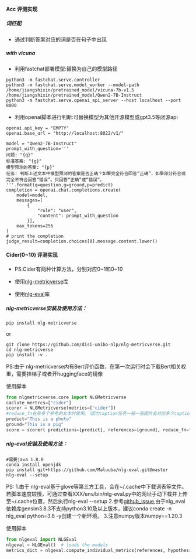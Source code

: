 #### Acc 评测实现
##### 词匹配
- 通过判断答案对应的词是否在句子中出现

##### with vicuna
- 利用fastchat部署模型:替换为自己的模型路径
```
python3 -m fastchat.serve.controller
python3 -m fastchat.serve.model_worker --model-path /home/jiangshixin/pretrained_model/vicuna-7b-v1.5
/home/jiangshixin/pretrained_model/Qwen2-7B-Instruct
python3 -m fastchat.serve.openai_api_server --host localhost --port 8000
```
- 利用openai脚本进行判断:可替换模型为其他开源模型或gpt3.5等闭源api
```
openai.api_key = "EMPTY"
openai.base_url = "http://localhost:8022/v1/"

model = "Qwen2-7B-Instruct"
prompt_with_question='''
问题: "{q}"
标准答案: "{g}"
模型预测的答案: "{p}"
任务: 判断上述文本中模型预测的答案是否正确？如果完全符合回答“正确”，如果部分符合或完全不符合回答“错误”。只回答“正确”或“错误”。  
'''.format(q=question,g=ground,p=predict)
completion = openai.chat.completions.create(
    model=model,
    messages=[
        {
            "role": "user", 
            "content": prompt_with_question
        }],
    max_tokens=256
)
# print the completion
judge_result=completion.choices[0].message.content.lower()
```


#### Cider(0~10) 评测实现
- PS:Cider有两种计算方法，分别对应0~1和0~10

- 使用[nlg-metricverse](https://github.com/disi-unibo-nlp/nlg-metricverse/tree/main)库
- 使用[nlg-eval](https://github.com/Maluuba/nlg-eval)库
##### nlg-metricverse安装及使用方法：
```
pip install nlg-metricverse

```
or   

```
git clone https://github.com/disi-unibo-nlp/nlg-metricverse.git
cd nlg-metricverse
pip install -v .
```
PS:由于 nlg-metricverse内有Bert评价函数，在第一次运行时会下载Bert相关权重，需要挂梯子或者开huggingface的镜像


使用脚本

```python
from nlgmetricverse.core import NLGMetricverse
caclute_mertrcs=["cider"]
scorer = NLGMetricverse(metrics=["cider"])
#reduce_fn在有多个参考的文本时使用。（因为caption任务一般一张图片会对应多个captions）
predict="This is a photo"
ground="This is a pig"
score = scorer( predictions=[predict], references=[ground], reduce_fn="max")
```

##### nlg-eval安装及使用方法：
```
#需要java 1.8.0
conda install openjdk 
pip install git+https://github.com/Maluuba/nlg-eval.git@master
nlg-eval --setup
```
PS:
1.由于 nlg-eval基于glove等第三方工具，会在~/.cache中下载词表等文件。若脚本速度较慢，可通过查看XXX/env/bin/nlg-eval.py中的网址手动下载并上传至~/.cache位置，然后执行nlg-eval --setup
2.参考[github_issue](https://github.com/Maluuba/nlg-eval/issues/149),由于nlg_eval依赖库gensim3.8.3不支持python3.10及以上版本，建议conda create -n nlg_eval python=3.8 -y创建一个新环境。
3.注意numpy版本numpy==1.20.3

使用脚本

```python
from nlgeval import NLGEval
nlgeval = NLGEval()  # loads the models
metrics_dict = nlgeval.compute_individual_metrics(references, hypothesis)
```